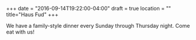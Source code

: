+++
date = "2016-09-14T19:22:00-04:00"
draft = true
location = ""
title="Haus Fud"
+++

We have a family-style dinner every Sunday through Thursday night. Come eat with us!
